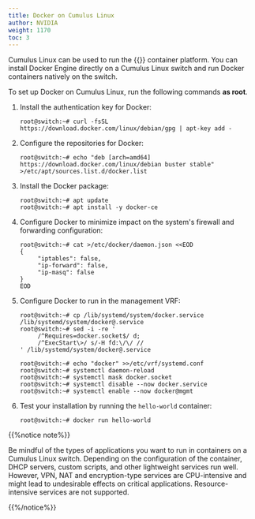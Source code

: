 ```yaml
---
title: Docker on Cumulus Linux
author: NVIDIA
weight: 1170
toc: 3
---
```

Cumulus Linux can be used to run the {{<exlink url="https://www.docker.com/" text="Docker">}} container platform. You can install Docker Engine directly on a Cumulus Linux switch and run Docker containers natively on the switch.

To set up Docker on Cumulus Linux, run the following commands **as root**.

1. Install the authentication key for Docker:

   ```
   root@switch:~# curl -fsSL https://download.docker.com/linux/debian/gpg | apt-key add -
   ```

2. Configure the repositories for Docker:

   ```
   root@switch:~# echo "deb [arch=amd64] https://download.docker.com/linux/debian buster stable" >/etc/apt/sources.list.d/docker.list
   ```

3. Install the Docker package:

   ```
   root@switch:~# apt update
   root@switch:~# apt install -y docker-ce
   ```

4. Configure Docker to minimize impact on the system's firewall and forwarding configuration:

   ```
   root@switch:~# cat >/etc/docker/daemon.json <<EOD
   {
		"iptables": false,
		"ip-forward": false,
		"ip-masq": false
   }
   EOD
   ```

5. Configure Docker to run in the management VRF:

   ```
   root@switch:~# cp /lib/systemd/system/docker.service /lib/systemd/system/docker@.service
   root@switch:~# sed -i -re '
        /^Requires=docker.socket$/ d;
        /^ExecStart\>/ s/-H fd:\/\/ //
   ' /lib/systemd/system/docker@.service

   root@switch:~# echo "docker" >>/etc/vrf/systemd.conf
   root@switch:~# systemctl daemon-reload
   root@switch:~# systemctl mask docker.socket
   root@switch:~# systemctl disable --now docker.service
   root@switch:~# systemctl enable --now docker@mgmt
   ```

6. Test your installation by running the `hello-world` container:

   ```
   root@switch:~# docker run hello-world
   ```

{{%notice note%}}

Be mindful of the types of applications you want to run in containers on a Cumulus Linux switch. Depending on the configuration of the container, DHCP servers, custom scripts, and other lightweight services run well. However, VPN, NAT and encryption-type services are CPU-intensive and might lead to undesirable effects on critical applications. Resource-intensive services are not supported.

{{%/notice%}}
